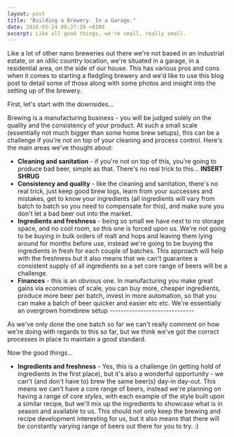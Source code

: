 ```yaml
---
layout: post
title: "Building a Brewery. In a Garage."
date: 2016-05-24 08:27:29 +0100
excerpt: Like all good things, we're small, really small.
---
```


Like a lot of other nano breweries out there we're not based in an industrial estate, or an idilic country location, we're situated in a garage, in a residential area, on the side of our house.  This has various pros and cons when it comes to starting a fledgling brewery and we'd like to use this blog post to detail some of those along with some photos and insight into the setting up of the brewery.

First, let's start with the downsides...

Brewing is a manufacturing business - you will be judged solely on the quality and the consistency of your product.  At such a small scale (essentially not much bigger than some home brew setups), this can be a challenge if you're not on top of your cleaning and process control.  Here's the main areas we've thought about:

* **Cleaning and sanitation** - if you're not on top of this, you're going to produce bad beer, simple as that.  There's no real trick to this... **INSERT SHRUG**
* **Consistency and quality** - like the cleaning and sanitation, there's no real trick, just keep good brew logs, learn from your successes and mistakes, get to know your ingredients (all ingredients will vary from batch to batch so you need to compensate for this), and make sure you don't let a bad beer out into the market.
* **Ingredients and freshness** - being so small we have next to no storage space, and no cool room, so this one is forced upon us.  We're not going to be buying in bulk orders of malt and hops and leaving them lying around for months before use, instead we're going to be buying the ingredients in fresh for each couple of batches.  This approach will help with the freshness but it also means that we can't guarantee a consistent supply of all ingredients so a set core range of beers will be a challenge.
* **Finances** - this is an obvious one.  In manufacturing you make great gains via economies of scale, you can buy more, cheaper ingredients, produce more beer per batch, invest in more automation, so that you can make a batch of beer quicker and easier etc etc.  We're essentially an overgrown homebrew setup ------------------------------

As we've only done the one batch so far we can't really comment on how we're doing with regards to this so far, but we think we've got the correct processes in place to maintain a good standard.

Now the good things...

* **Ingredients and freshness** - Yes, this is a challenge (in getting hold of ingredients in the first place), but it's also a wonderful opportunity - we can't (and don't have to) brew the same beer(s) day-in day-out.  This means we can't have a core range of beers, instead we're planning on having a range of core _styles_, with each example of the style built upon a similar recipe, but we'll mix up the ingredients to showcase what is in season and available to us.  This should not only keep the brewing and recipe development interesting for us, but it also means that there will be constantly varying range of beers out there for you to try. :)
